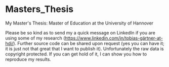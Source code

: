 # Masters_Thesis
My Master's Thesis: Master of Education at the University of Hannover

Please be so kind as to send my a quick message on LinkedIn if you are using some of my research (https://www.linkedin.com/in/tobias-gärtner-at-hdi/). Further source code can be shared upon request (yes you can have it; it is just not that great that I want to publish it). Unfortunately the raw data is copyright protected. If you can get hold of it, I can show you how to reproduce my results.
